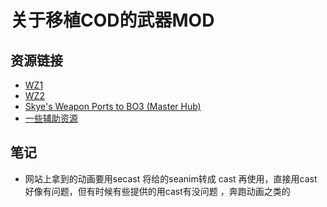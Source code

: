 # 关于移植COD的武器MOD
## 资源链接
- [WZ1](https://mega.nz/folder/IJFkgIBT#ttNCHVKj5ghZbeFMzvlkRQ)
- [WZ2](https://mega.nz/folder/hIdhRKzb#SVNhkxWpf8mEnhrl2FcERg)
- [Skye's Weapon Ports to BO3 (Master Hub)](https://www.ugx-mods.com/forum/full-weapons/84/skyes-weapon-ports-to-bo3-master-hub/16874/)
- [一些辅助资源](https://mega.nz/folder/MkoXRSrD#sQLO1spozXviqzyAtRCBZw)
  
## 笔记
- 网站上拿到的动画要用secast 将给的seanim转成 cast 再使用，直接用cast好像有问题，但有时候有些提供的用cast有没问题 ，奔跑动画之类的
